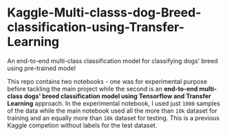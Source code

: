 # Kaggle-Multi-classs-dog-Breed-classification-using-Transfer-Learning
An end-to-end multi-class classification model for classifying dogs' breed using pre-trained model

This repo contains two notebooks - one was for experimental purpose before tackling the main project while the second is an **end-to-end multi-class dogs' breed classification model using Tensorflow and Transfer Learning** approach.
In the experimental notebook, I used just `1000` samples of the data while the main notebook used all the more than `10k` dataset for training and an equally more than `10k` dataset for testing. This is a previous Kaggle competion without labels for the test dataset. 
